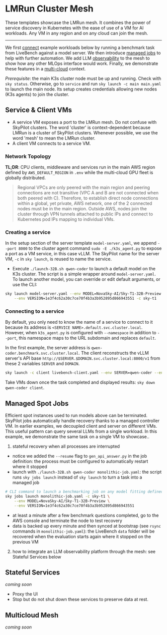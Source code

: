 # LMRun Cluster Mesh
These templates showcase the LMRun mesh. It combines the power of service discovery in Kubernetes with the ease of use of a VM for AI workloads. Any VM in any region and on any cloud can join the mesh.

---

We first [connect](#service--client-vms) example workloads below by running a benchmark task from LiveBench against a model server. We then introduce [managed jobs](#managed-spot-jobs) to help with further automation. We add LLM [observability](#stateful-services) to the mesh to show how any other MLOps interface would work. Finally, we demonstrate these features in a [multi-cloud](#multicloud-mesh) context. 

*Prerequisite*: the main K3s cluster node must be up and running. Check with `sky status`. Otherwise, go to `service` and run `sky launch -c main main.yaml` to launch the main node. Its setup creates credentials allowing new nodes (K3s agents) to join the cluster.

## Service & Client VMs
- A service VM exposes a port to the LMRun mesh. Do not confuse with SkyPilot clusters. The word 'cluster' is context-dependent because LMRun is a cluster of SkyPilot clusters. Whenever possible, we use the word 'mesh' to mean the LMRun cluster. 
- A client VM connects to a service VM.

### Network Topology 
**TL;DR**: CPU clients, middleware and services run in the main AWS region defined by `AWS_DEFAULT_REGION` in `.env` while the multi-cloud GPU fleet is globally distributed.

> Regional VPCs are only peered with the main region and peering connections are not transitive (VPC A and B are not connected when both peered with C). Therefore, to establish direct node connections within a global, yet private, AWS network, one of the 2 connected nodes must be in the main region. Outside AWS, nodes join the cluster through VPN tunnels attached to public IPs and connect to Kubernetes pod IPs mapping to individual VMs. 

### Creating a service
In the setup section of the server template `model-server.yaml`, we append `--port 8000` to the cluster agent command `sudo -E ./k3s_agent.py` to expose a port as a VM service, in this case vLLM. The SkyPilot name for the server VM, `-c` in `sky launch`, is reused to name the service.

- Execute `./launch-32B.sh qwen-coder` to launch a default model on the K3s cluster. The script is a simple wrapper around `model-server.yaml`. To launch another model, you can override or edit default arguments, or use the CLI:
```bash
sky launch model-server.yaml --env MODEL=NovaSky-AI/Sky-T1-32B-Preview \
    --env VERSION=1e3f4c62a30c7ce70f4b3a3b952895d866943551 -c sky-t1
```

### Connecting to a service
By default, you only need to know the name of a service to connect to it because its address is `<SERVICE NAME>.default.svc.cluster.local`. However, when `k3s_agent.py` is configured with `--namespace` in addition to `--port`, this namespace maps to the URL subdomain and replaces `default`.   

In the first example, the server address is `qwen-coder.benchmark.svc.cluster.local`. The client reconstructs the vLLM server's API base `http://$SERVER.$DOMAIN.svc.cluster.local:8000/v1` from these 2 variables `SERVER` and `DOMAIN`.
```bash
sky launch -c client livebench-client.yaml --env SERVER=qwen-coder --env DOMAIN=benchmark
```
Take VMs down once the task completed and displayed results: `sky down qwen-coder client`.

## Managed Spot Jobs
Efficient spot instances used to run models above can be terminated. SkyPilot jobs automatically handle recovery thanks to a managed controller VM. In earlier examples, we decoupled client and server on different VMs. This useful pattern can query several LLMs from a single workload. In this example, we demonstrate the same task on a single VM to showcase..

1. stateful recovery when all processes are interrupted
- notice we added the `--resume` flag to `gen_api_answer.py` in the job definition: the process must be configured to automatically restart where it stopped
- launch with `./launch-32B.sh qwen-coder monolithic-job.yaml`: the script runs `sky jobs launch` instead of `sky launch` to turn a task into a managed job
```bash
# CLI command to launch a benchmarking job on any model fitting defined accelerators
sky jobs launch monolithic-job.yaml -c sky-t1 \
    --env MODEL=NovaSky-AI/Sky-T1-32B-Preview \
    --env VERSION=1e3f4c62a30c7ce70f4b3a3b952895d866943551
```
- at least a minute after a few benchmark questions completed, go to the AWS console and terminate the node to test recovery
- data is backed up every minute and then synced at bootstrap (see `rsync` commands in `monolithic-job.yaml`): the LiveBench `data` folder will be recovered when the evaluation starts again where it stopped on the previous VM

2. how to integrate an LLM observability platform through the mesh: see Stateful Services below

## Stateful Services
*coming soon*

- Proxy the UI
- Stop but do not shut down these services to preserve data at rest.

## Multicloud Mesh
*coming soon*
